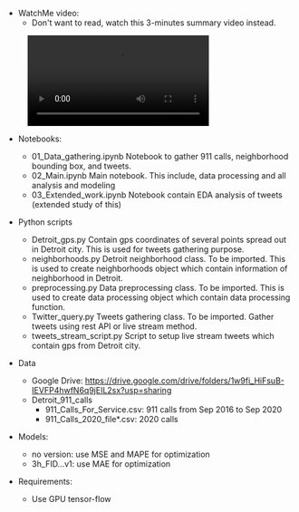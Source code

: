 - WatchMe video:
    - Don't want to read, watch this 3-minutes summary video instead.
<figure class="video_container">
<video width="320" controls="true" allowfullscreen="true">
<source src="https://df-project-videos.s3.us-east-2.amazonaws.com/Luan_Nguyen_forecast_police_attention_level.mp4" type="video/mp4">
    Video not supported
</video>
</figure>

- Notebooks:
	- 01_Data_gathering.ipynb	Notebook to gather 911 calls, neighborhood bounding box, and tweets.
	- 02_Main.ipynb				Main notebook. This include, data processing and all analysis and modeling
	- 03_Extended_work.ipynb	Notebook contain EDA analysis of tweets (extended study of this)
- Python scripts
	- Detroit_gps.py 			Contain gps coordinates of several points spread out in Detroit city. This is used for tweets gathering purpose.
	- neighborhoods.py 			Detroit neighborhood class. To be imported. This is used to create neighborhoods object which contain information of neighborhood in Detroit.
	- preprocessing.py 			Data preprocessing class. To be imported. This is used to create data processing object which contain data processing function.
	- Twitter_query.py 			Tweets gathering class. To be imported. Gather tweets using rest API or live stream method.
	- tweets_stream_script.py 	Script to setup live stream tweets which contain gps from Detroit city.	
- Data
	- Google Drive: https://drive.google.com/drive/folders/1w9fi_HiFsuB-IEVFP4hwfN6q9jEIL2sx?usp=sharing
	- Detroit_911_calls
		- 911_Calls_For_Service.csv: 911 calls from Sep 2016 to Sep 2020
		- 911_Calls_2020_file\*.csv: 2020 calls
- Models:
    - no version: use MSE and MAPE for optimization
    - 3h_FID...v1: use MAE for optimization

- Requirements:
	- Use GPU tensor-flow
